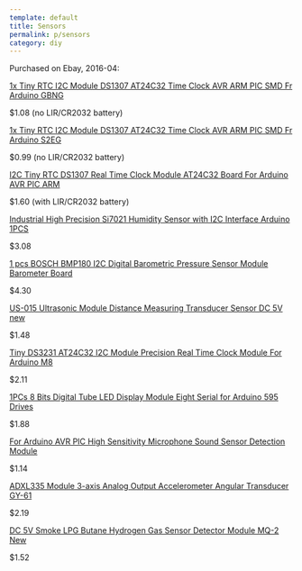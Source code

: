```yaml
---
template: default
title: Sensors
permalink: p/sensors
category: diy
---
```


Purchased on Ebay, 2016-04:

[1x Tiny RTC I2C Module DS1307 AT24C32 Time Clock AVR ARM PIC SMD Fr Arduino GBNG](http://www.ebay.com/itm/161922074616)

$1.08 (no LIR/CR2032 battery)

[1x Tiny RTC I2C Module DS1307 AT24C32 Time Clock AVR ARM PIC SMD Fr Arduino S2EG](http://www.ebay.com/itm/162007937559)

$0.99 (no LIR/CR2032 battery)

[I2C Tiny RTC DS1307 Real Time Clock Module AT24C32 Board For Arduino AVR PIC ARM](http://www.ebay.com/itm/331531191289)

$1.60 (with LIR/CR2032 battery)

[Industrial High Precision Si7021 Humidity Sensor with I2C Interface Arduino 1PCS](http://www.ebay.com/itm/371319829083)

$3.08

[1 pcs BOSCH BMP180 I2C Digital Barometric Pressure Sensor Module Barometer Board](http://www.ebay.com/itm/231263856250)

$4.30

[US-015 Ultrasonic Module Distance Measuring Transducer Sensor DC 5V new](http://www.ebay.com/itm/391039629745)

$1.48

[Tiny DS3231 AT24C32 I2C Module Precision Real Time Clock Module For Arduino M8](http://www.ebay.com/itm/321606221238)

$2.11

[1PCs 8 Bits Digital Tube LED Display Module Eight Serial for Arduino 595 Drives](http://www.ebay.com/itm/271889266949)

$1.88

[For Arduino AVR PIC High Sensitivity Microphone Sound Sensor Detection Module](http://www.ebay.com/itm/271763513104)

$1.14

[ADXL335 Module 3-axis Analog Output Accelerometer Angular Transducer GY-61](http://www.ebay.com/itm/251582278400)

$2.19

[DC 5V Smoke LPG Butane Hydrogen Gas Sensor Detector Module MQ-2 New](http://www.ebay.com/itm/251577748751)

$1.52
